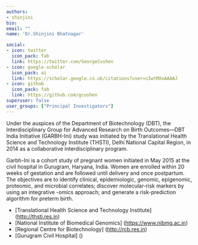 ```yaml
---
authors:
- shinjini
bio: 
email: ""
name: 'Dr.Shinjini Bhatnagar'

social:
- icon: twitter
  icon_pack: fab
  link: https://twitter.com/GeorgeCushen
- icon: google-scholar
  icon_pack: ai
  link: https://scholar.google.co.uk/citations?user=sIwtMXoAAAAJ
- icon: github
  icon_pack: fab
  link: https://github.com/gcushen
superuser: false
user_groups: ["Principal Investigators"]
---
```


Under the auspices of the Department of Biotechnology (DBT), the Interdisciplinary Group for Advanced Research on Birth Outcomes—DBT India Initiative (GARBH-Ini) study was initiated by the Translational Health Science and Technology Institute (THSTI), Delhi National Capital Region, in 2014 as a collaborative interdisciplinary program.

Garbh-Ini is a cohort study of pregnant women initiated in May 2015 at the civil hospital in Gurugram, Haryana, India. Women are enrolled within 20 weeks of gestation and are followed until delivery and once postpartum. The objectives are to identify clinical, epidemiologic, genomic, epigenomic, proteomic, and microbial correlates; discover molecular-risk markers by using an integrative -omics approach; and generate a risk-prediction algorithm for preterm birth.


* [Translational Health Science and Technology Institute] (http://thsti.res.in)
* [National Institute of Biomedical Genomics] (https://www.nibmg.ac.in)
* [Regional Centre for Biotechnology] (http://rcb.res.in)
* [Gurugram Civil Hospital] ()
